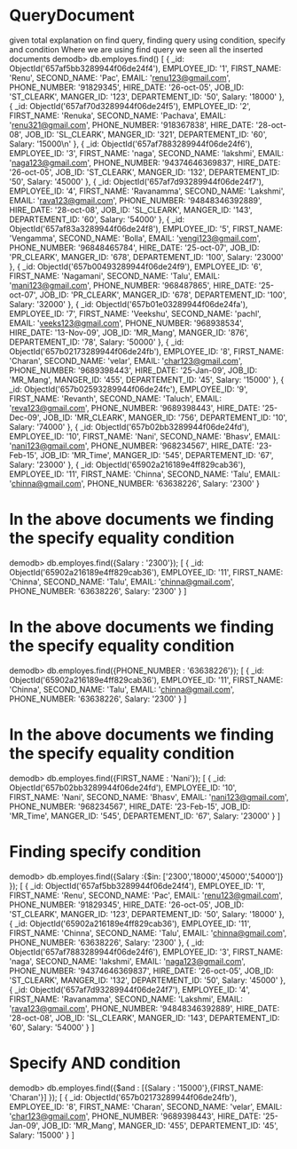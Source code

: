 # QueryDocument
given total explanation on find query, finding  query using condition, specify  and condition
Where we are using find query we seen all the inserted documents
 demodb> db.employes.find()
[
  {
    _id: ObjectId('657af5bb3289944f06de24f4'),
    EMPLOYEE_ID: '1',
    FIRST_NAME: 'Renu',
    SECOND_NAME: 'Pac',
    EMAIL: 'renu123@gmail.com',
    PHONE_NUMBER: '91829345',
    HIRE_DATE: '26-oct-05',
    JOB_ID: 'ST_CLEARK',
    MANGER_ID: '123',
    DEPARTEMENT_ID: '50',
    Salary: '18000'
  },
  {
    _id: ObjectId('657af70d3289944f06de24f5'),
    EMPLOYEE_ID: '2',
    FIRST_NAME: 'Renuka',
    SECOND_NAME: 'Pachava',
    EMAIL: 'renu321@gmail.com',
    PHONE_NUMBER: '918367838',
    HIRE_DATE: '28-oct-08',
    JOB_ID: 'SL_CLEARK',
    MANGER_ID: '321',
    DEPARTEMENT_ID: '60',
    Salary: '15000\n'
  },
  {
    _id: ObjectId('657af7883289944f06de24f6'),
    EMPLOYEE_ID: '3',
    FIRST_NAME: 'naga',
    SECOND_NAME: 'lakshmi',
    EMAIL: 'naga123@gmail.com',
    PHONE_NUMBER: '94374646369837',
    HIRE_DATE: '26-oct-05',
    JOB_ID: 'ST_CLEARK',
    MANGER_ID: '132',
    DEPARTEMENT_ID: '50',
    Salary: '45000'
  },
  {
    _id: ObjectId('657af7d93289944f06de24f7'),
    EMPLOYEE_ID: '4',
    FIRST_NAME: 'Ravanamma',
    SECOND_NAME: 'Lakshmi',
    EMAIL: 'rava123@gmail.com',
    PHONE_NUMBER: '94848346392889',
    HIRE_DATE: '28-oct-08',
    JOB_ID: 'SL_CLEARK',
    MANGER_ID: '143',
    DEPARTEMENT_ID: '60',
    Salary: '54000'
  },
  {
    _id: ObjectId('657af83a3289944f06de24f8'),
    EMPLOYEE_ID: '5',
    FIRST_NAME: 'Vengamma',
    SECOND_NAME: 'Bolla',
    EMAIL: 'vengi123@gmail.com',
    PHONE_NUMBER: '96848465784',
    HIRE_DATE: '25-oct-07',
    JOB_ID: 'PR_CLEARK',
    MANGER_ID: '678',
    DEPARTEMENT_ID: '100',
    Salary: '23000'
  },
  {
    _id: ObjectId('657b00493289944f06de24f9'),
    EMPLOYEE_ID: '6',
    FIRST_NAME: 'Nagamani',
    SECOND_NAME: 'Talu',
    EMAIL: 'mani123@gmail.com',
    PHONE_NUMBER: '968487865',
    HIRE_DATE: '25-oct-07',
    JOB_ID: 'PR_CLEARK',
    MANGER_ID: '678',
    DEPARTEMENT_ID: '100',
    Salary: '32000'
  },
  {
    _id: ObjectId('657b01e03289944f06de24fa'),
    EMPLOYEE_ID: '7',
    FIRST_NAME: 'Veekshu',
    SECOND_NAME: 'pachl',
    EMAIL: 'veeks123@gmail.com',
    PHONE_NUMBER: '968938534',
    HIRE_DATE: '13-Nov-09',
    JOB_ID: 'MR_Mang',
    MANGER_ID: '876',
    DEPARTEMENT_ID: '78',
    Salary: '50000'
  },
  {
    _id: ObjectId('657b02173289944f06de24fb'),
    EMPLOYEE_ID: '8',
    FIRST_NAME: 'Charan',
    SECOND_NAME: 'velar',
    EMAIL: 'char123@gmail.com',
    PHONE_NUMBER: '9689398443',
    HIRE_DATE: '25-Jan-09',
    JOB_ID: 'MR_Mang',
    MANGER_ID: '455',
    DEPARTEMENT_ID: '45',
    Salary: '15000'
  },
  {
    _id: ObjectId('657b02593289944f06de24fc'),
    EMPLOYEE_ID: '9',
    FIRST_NAME: 'Revanth',
    SECOND_NAME: 'Taluch',
    EMAIL: 'reva123@gmail.com',
    PHONE_NUMBER: '9689398443',
    HIRE_DATE: '25-Dec-09',
    JOB_ID: 'MR_CLEARK',
    MANGER_ID: '756',
    DEPARTEMENT_ID: '10',
    Salary: '74000'
  },
  {
    _id: ObjectId('657b02bb3289944f06de24fd'),
    EMPLOYEE_ID: '10',
    FIRST_NAME: 'Nani',
    SECOND_NAME: 'Bhasv',
    EMAIL: 'nani123@gmail.com',
    PHONE_NUMBER: '968234567',
    HIRE_DATE: '23-Feb-15',
    JOB_ID: 'MR_Time',
    MANGER_ID: '545',
    DEPARTEMENT_ID: '67',
    Salary: '23000'
  },
  {
    _id: ObjectId('65902a216189e4ff829cab36'),
    EMPLOYEE_ID: '11',
    FIRST_NAME: 'Chinna',
    SECOND_NAME: 'Talu',
    EMAIL: 'chinna@gmail.com',
    PHONE_NUMBER: '63638226',
    Salary: '2300'
  }


# In the above documents we  finding the specify equality condition



demodb> db.employes.find({Salary : '2300'});
[
  {
    _id: ObjectId('65902a216189e4ff829cab36'),
    EMPLOYEE_ID: '11',
    FIRST_NAME: 'Chinna',
    SECOND_NAME: 'Talu',
    EMAIL: 'chinna@gmail.com',
    PHONE_NUMBER: '63638226',
    Salary: '2300'
  }
]
# In the above documents we  finding the specify equality condition

demodb> db.employes.find({PHONE_NUMBER : '63638226'});
[
  {
    _id: ObjectId('65902a216189e4ff829cab36'),
    EMPLOYEE_ID: '11',
    FIRST_NAME: 'Chinna',
    SECOND_NAME: 'Talu',
    EMAIL: 'chinna@gmail.com',
    PHONE_NUMBER: '63638226',
    Salary: '2300'
  }
]
# In the above documents we  finding the specify equality condition

demodb> db.employes.find({FIRST_NAME : 'Nani'});
[
  {
    _id: ObjectId('657b02bb3289944f06de24fd'),
    EMPLOYEE_ID: '10',
    FIRST_NAME: 'Nani',
    SECOND_NAME: 'Bhasv',
    EMAIL: 'nani123@gmail.com',
    PHONE_NUMBER: '968234567',
    HIRE_DATE: '23-Feb-15',
    JOB_ID: 'MR_Time',
    MANGER_ID: '545',
    DEPARTEMENT_ID: '67',
    Salary: '23000'
  }
]
# Finding specify condition
demodb> db.employes.find({Salary :{$in: ['2300','18000','45000','54000']} });
[
  {
    _id: ObjectId('657af5bb3289944f06de24f4'),
    EMPLOYEE_ID: '1',
    FIRST_NAME: 'Renu',
    SECOND_NAME: 'Pac',
    EMAIL: 'renu123@gmail.com',
    PHONE_NUMBER: '91829345',
    HIRE_DATE: '26-oct-05',
    JOB_ID: 'ST_CLEARK',
    MANGER_ID: '123',
    DEPARTEMENT_ID: '50',
    Salary: '18000'
  },
  {
    _id: ObjectId('65902a216189e4ff829cab36'),
    EMPLOYEE_ID: '11',
    FIRST_NAME: 'Chinna',
    SECOND_NAME: 'Talu',
    EMAIL: 'chinna@gmail.com',
    PHONE_NUMBER: '63638226',
    Salary: '2300'
  },
  {
    _id: ObjectId('657af7883289944f06de24f6'),
    EMPLOYEE_ID: '3',
    FIRST_NAME: 'naga',
    SECOND_NAME: 'lakshmi',
    EMAIL: 'naga123@gmail.com',
    PHONE_NUMBER: '94374646369837',
    HIRE_DATE: '26-oct-05',
    JOB_ID: 'ST_CLEARK',
    MANGER_ID: '132',
    DEPARTEMENT_ID: '50',
    Salary: '45000'
  },
  {
    _id: ObjectId('657af7d93289944f06de24f7'),
    EMPLOYEE_ID: '4',
    FIRST_NAME: 'Ravanamma',
    SECOND_NAME: 'Lakshmi',
    EMAIL: 'rava123@gmail.com',
    PHONE_NUMBER: '94848346392889',
    HIRE_DATE: '28-oct-08',
    JOB_ID: 'SL_CLEARK',
    MANGER_ID: '143',
    DEPARTEMENT_ID: '60',
    Salary: '54000'
  }
]

 
# Specify AND condition
demodb> db.employes.find({$and : [{Salary : '15000'},{FIRST_NAME: 'Charan'}] });
[
  {
    _id: ObjectId('657b02173289944f06de24fb'),
    EMPLOYEE_ID: '8',
    FIRST_NAME: 'Charan',
    SECOND_NAME: 'velar',
    EMAIL: 'char123@gmail.com',
    PHONE_NUMBER: '9689398443',
    HIRE_DATE: '25-Jan-09',
    JOB_ID: 'MR_Mang',
    MANGER_ID: '455',
    DEPARTEMENT_ID: '45',
    Salary: '15000'
  }
]
